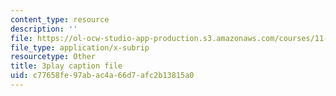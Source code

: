 ```yaml
---
content_type: resource
description: ''
file: https://ol-ocw-studio-app-production.s3.amazonaws.com/courses/11-384-malaysia-sustainable-cities-practicum-spring-2018/c77658fe97abac4a66d7afc2b13815a0_2Y0cpVGuDoM.srt
file_type: application/x-subrip
resourcetype: Other
title: 3play caption file
uid: c77658fe-97ab-ac4a-66d7-afc2b13815a0
---
```

